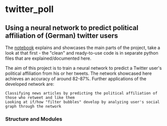 # twitter_poll
## Using a neural network to predict political affiliation of (German) twitter users


The [notebook](https://github.com/hf2000510/twitter_poll/blob/master/twitter_pol_notebook.ipynb) explains and showcases the main parts of the project, take a look at that first - the "clean" and ready-to-use code is in separate python files that are explained/documented here.

The aim of this project is to train a neural network to predict a Twitter user's political affiliation from his or her tweets. The network showcased here achieves an accuracy of around 82-87%. Further applications of the developed network are:

    Classifying news articles by predicting the political affiliation of those who retweet and like them
    Looking at if/how "filter bubbles" develop by analyzing user's social graph through the network

### Structure and Modules
